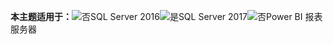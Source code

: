 **本主题适用于：**![否](media/no.png)SQL Server 2016![是](media/yes.png)SQL Server 2017![否](media/no.png)Power BI 报表服务器